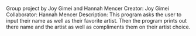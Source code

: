 Group project by Joy Gimei and Hannah Mencer
Creator: Joy Gimei
Collaborator: Hannah Mencer
Description:
This program asks the user to input their name as well as their favorite artist. Then the program prints out there name and the artist as well as compliments them on their artist choice.

